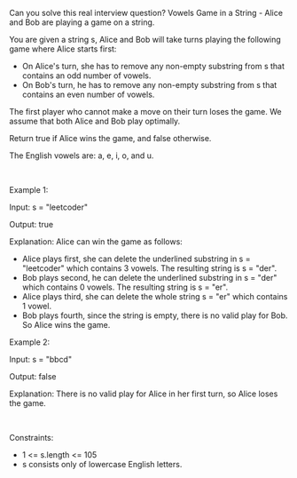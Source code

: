 Can you solve this real interview question? Vowels Game in a String - Alice and Bob are playing a game on a string.

You are given a string s, Alice and Bob will take turns playing the following game where Alice starts first:

 * On Alice's turn, she has to remove any non-empty substring from s that contains an odd number of vowels.
 * On Bob's turn, he has to remove any non-empty substring from s that contains an even number of vowels.

The first player who cannot make a move on their turn loses the game. We assume that both Alice and Bob play optimally.

Return true if Alice wins the game, and false otherwise.

The English vowels are: a, e, i, o, and u.

 

Example 1:

Input: s = "leetcoder"

Output: true

Explanation:
Alice can win the game as follows:

 * Alice plays first, she can delete the underlined substring in s = "leetcoder" which contains 3 vowels. The resulting string is s = "der".
 * Bob plays second, he can delete the underlined substring in s = "der" which contains 0 vowels. The resulting string is s = "er".
 * Alice plays third, she can delete the whole string s = "er" which contains 1 vowel.
 * Bob plays fourth, since the string is empty, there is no valid play for Bob. So Alice wins the game.

Example 2:

Input: s = "bbcd"

Output: false

Explanation:
There is no valid play for Alice in her first turn, so Alice loses the game.

 

Constraints:

 * 1 <= s.length <= 105
 * s consists only of lowercase English letters.